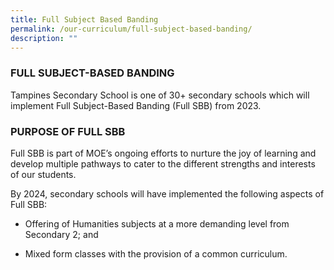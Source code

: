 ```yaml
---
title: Full Subject Based Banding
permalink: /our-curriculum/full-subject-based-banding/
description: ""
---
```

### FULL SUBJECT-BASED BANDING

Tampines Secondary School is one of 30+ secondary schools which will implement Full Subject-Based Banding (Full SBB) from 2023.

### PURPOSE OF FULL SBB

Full SBB is part of MOE’s ongoing efforts to nurture the joy of learning and develop multiple pathways to cater to the different strengths and interests of our students.  

By 2024, secondary schools will have implemented the following aspects of Full SBB:

*   Offering of Humanities subjects at a more demanding level from Secondary 2; and

* Mixed form classes with the provision of a common curriculum.